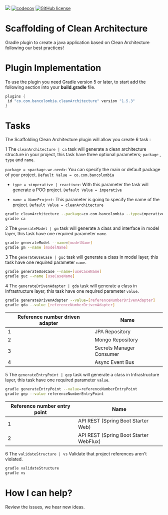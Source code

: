 ![](https://github.com/bancolombia/scaffold-clean-architecture/workflows/gradle-actions/badge.svg)
[![codecov](https://codecov.io/gh/bancolombia/scaffold-clean-architecture/branch/master/graph/badge.svg)](https://codecov.io/gh/bancolombia/scaffold-clean-architecture)
[![GitHub license](https://img.shields.io/github/license/Naereen/StrapDown.js.svg)](https://github.com/bancolombia/scaffold-clean-architecture/blob/master/LICENSE)
# Scaffolding of Clean Architecture
Gradle plugin to create a java application based on Clean Architecture following our best practices!


Plugin Implementation  
===================
To use the plugin you need Gradle version 5 or later, to start add the following section into your 
**build.gradle** file.

```groovy
plugins {
 id "co.com.bancolombia.cleanArchitecture" version "1.5.3"
}
```



Tasks
=====
The Scaffolding Clean Architecture plugin will allow you create 6 task  :

1 The ```cleanArchitecture | ca``` task will generate a clean architecture structure in your project, this task have three optional parameters; ```package``` , ```type``` and ```name```.

 ```package = <package.we.need>```: You can specify the main or default package of your project. ```Default Value = co.com.bancolombia```

- ```type = <imperative | reactive>```: With this parameter the task will generate a POO project. ```Default Value = imperative```

-  ```name = NameProject```: This parameter is going to specify the name of the project. ```Default Value = cleanArchitecture```


```sh
gradle cleanArchitecture --package=co.com.bancolombia --type=imperative --name=NameProject
gradle ca 
```

2 The ```generateModel | gm``` task will generate a class and interface in model layer, this task have one required parameter ```name```.
```sh
gradle generateModel --name=[modelName]
gradle gm --name [modelName]
```
3 The ```generateUseCase | guc``` task will generate a class in model layer, this task have one required parameter ```name```.
```sh
gradle generateUseCase --name=[useCaseName]
gradle guc --name [useCaseName]
 ```
4 The ```generateDrivenAdapter | gda``` task will generate a class in Infrastructure layer, this task have one required parameter ```value```.
```sh
gradle generateDrivenAdapter --value=[referenceNumberDrivenAdapter]
gradle gda --value [referenceNumberDrivenAdapter]
 ```

|      Reference number driven adapter        | Name       |
| ------------------ | ------------ |
| 1|JPA Repository |
| 2|Mongo Repository |
| 3|Secrets Manager Consumer |
| 4|Async Event Bus |

5 The ```generateEntryPoint | gep``` task will generate a class in Infrastructure layer, this task have one required parameter ```value```.
```sh
gradle generateEntryPoint --value=referenceNumberEntryPoint
gradle gep --value referenceNumberEntryPoint
 ```
|      Reference number entry point      | Name       |
| ------------------ | ------------ |
| 1|API REST (Spring Boot Starter Web) |
| 2|API REST (Spring Boot Starter WebFlux) |



6 The ```validateStructure | vs``` Validate that project references aren't violated.
```sh
gradle validateStructure  
gradle vs
```



How I can help?
=============
Review the issues, we hear new ideas.

